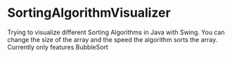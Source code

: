 # SortingAlgorithmVisualizer
Trying to visualize different Sorting Algorithms in Java with Swing.  You can change the size of the array and the speed the algorithm sorts the array. Currently only features BubbleSort
